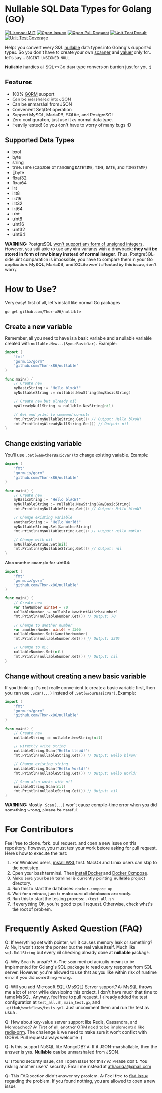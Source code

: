 # Nullable SQL Data Types for Golang (GO)

[![License: MIT](https://img.shields.io/badge/License-MIT-green.svg)](https://github.com/Thor-x86/nullable/blob/master/LICENSE)
[![Open Issues](https://img.shields.io/github/issues-raw/Thor-x86/nullable)](https://github.com/Thor-x86/nullable/issues)
[![Open Pull Request](https://img.shields.io/github/issues-pr-raw/Thor-x86/nullable)](https://github.com/Thor-x86/nullable/pulls)
[![Unit Test Result](https://img.shields.io/travis/Thor-x86/nullable)](https://travis-ci.org/Thor-x86/nullable)
[![Unit Test Coverage](https://img.shields.io/codecov/c/github/Thor-x86/nullable?token=41e528f35dbe410eb642eeb4c4d3a9e1)](https://codecov.io/github/Thor-x86/nullable)

Helps you convert every SQL [nullable](https://www.w3schools.com/sql/sql_null_values.asp) data types into Golang's supported types. So you don't have to create your own [scanner](https://www.geeksforgeeks.org/fmt-scan-function-in-golang-with-examples/) and [valuer](https://documentation.help/Golang/database_sql_drive.htm#Valuer) only for.. let's say... `BIGINT UNSIGNED NULL`

**Nullable** handles all SQL<->Go data type conversion burden just for you :)

## Features
- 100% [GORM](https://gorm.io/) support
- Can be marshalled into JSON
- Can be unmarshal from JSON
- Convenient Set/Get operation
- Support MySQL, MariaDB, SQLite, and PostgreSQL
- Zero configuration, just use it as normal data type.
- Heavily tested! So you don't have to worry of many bugs :D

## Supported Data Types
- bool
- byte
- string
- time.Time (capable of handling `DATETIME`, `TIME`, `DATE`, and `TIMESTAMP`)
- []byte
- float32
- float64
- int
- int8
- int16
- int32
- int64
- uint
- uint8
- uint16
- uint32
- uint64

**WARNING:** PostgreSQL [won't support any form of unsigned integers](https://www.postgresql.org/message-id/CAEcSYX+Arn7y4FeYPp6ZgbiiiMfZYmsn9aUyotZB-MA1n5hTOw@mail.gmail.com). However, you still able to use any uint variants with a drawback: **they will be stored in form of raw binary instead of normal integer**. Thus, PostgreSQL-side uint comparation is impossible, you have to compare them in your Go application. MySQL, MariaDB, and SQLite won't affected by this issue, don't worry.

# How to Use?

Very easy! first of all, let's install like normal Go packages

```bash
go get github.com/Thor-x86/nullable
```

## Create a new variable

Remember, all you need to have is a basic variable and a nullable variable created with `nullable.New...(&yourBasicVar)`. Example:

```go
import (
    "fmt"
    "gorm.io/gorm"
    "github.com/Thor-x86/nullable"
)

func main() {
    // Create new
    myBasicString := "Hello blяoW!"
    myNullableString := nullable.NewString(&myBasicString)

    // Create new but already nil
    myAlreadyNullString := nullable.NewString(nil)

    // Get and print to command console
    fmt.Println(myNullableString.Get()) // Output: Hello blяoW!
    fmt.Println(myAlreadyNullString.Get()) // Output: nil
}
```

## Change existing variable

You'll use `.Set(&anotherBasicVar)` to change existing variable. Example:

```go
import (
    "fmt"
    "gorm.io/gorm"
    "github.com/Thor-x86/nullable"
)

func main() {
    // Create new
    myBasicString := "Hello blяoW!"
    myNullableString := nullable.NewString(&myBasicString)
    fmt.Println(myNullableString.Get()) // Output: Hello blяoW!

    // Change existing variable
    anotherString := "Hello World!"
    myNullableString.Set(&anotherString)
    fmt.Println(myNullableString.Get()) // Output: Hello World!

    // Change with nil
    myNullableString.Set(nil)
    fmt.Println(myNullableString.Get()) // Output: nil
}
```

Also another example for uint64:

```go
import (
    "fmt"
    "gorm.io/gorm"
    "github.com/Thor-x86/nullable"
)

func main() {
    // Create new
    var theNumber uint64 = 70
    nullableNumber := nullable.NewUint64(&theNumber)
    fmt.Println(nullableNumber.Get()) // Output: 70

    // Change to another number
    var anotherNumber uint64 = 3306
    nullableNumber.Set(&anotherNumber)
    fmt.Println(nullableNumber.Get()) // Output: 3306

    // Change to nil
    nullableNumber.Set(nil)
    fmt.Println(nullableNumber.Get()) // Output: nil
}
```

## Change without creating a new basic variable

If you thinking it's not really convenient to create a basic variable first, then you can use `.Scan(...)` instead of `.Set(&yourBasicVar)`. Example:

```go
import (
    "fmt"
    "gorm.io/gorm"
    "github.com/Thor-x86/nullable"
)

func main() {
    // Create new
    nullableString := nullable.NewString(nil)

    // Directly write string
    nullableString.Scan("Hello blяoW!")
    fmt.Println(nullableString.Get()) // Output: Hello blяoW!

    // Change existing string
    nullableString.Scan("Hello World!")
    fmt.Println(nullableString.Get()) // Output: Hello World!

    // Scan also works with nil
    nullableString.Scan(nil)
    fmt.Println(nullableString.Get()) // Output: nil
}
```

**WARNING:** Mostly `.Scan(...)` won't cause compile-time error when you did something wrong, please be careful.

# For Contributors

Feel free to clone, fork, pull request, and open a new issue on this repository. However, you must test your work before asking for pull request. Here's how to execute the test:

1. For Windows users, [install WSL](https://docs.microsoft.com/en-us/windows/wsl/install-win10) first. MacOS and Linux users can skip to the next step.
2. Open your bash terminal. Then [install Docker](https://docs.docker.com/get-docker/) and [Docker Compose](https://docs.docker.com/compose/install/).
3. Make sure your bash terminal is currently pointing **nullable** project directory.
4. Run this to start the databases: ```docker-compose up```
5. Wait for a minute, just to make sure all databases are ready.
6. Run this to start the testing process: ```./test_all.sh```
7. If everything OK, you're good to pull request. Otherwise, check what's the root of problem.

# Frequently Asked Question (FAQ)

Q: If everything set with pointer, will it causes memory leak or something?
A: No, it won't store the pointer but the real value itself. Much like `sql.NullString` but every nil checking already done at **nullable** package.

Q: Why Scan is unsafe?
A: The `Scan` method actually meant to be implemented for Golang's SQL package to read query response from SQL server. However, you're allowed to use that as you like within risk of runtime error if you did something wrong.

Q: Will you add Microsoft SQL (MsSQL) Server support?
A: MsSQL throws me a lot of error while developing this project. I don't have much that time to tame MsSQL. Anyway, feel free to pull request. I already added the test configuration at `test_all.sh`, `main_test.go`, and `.github/workflows/tests.yml`. Just uncomment them and run the test as usual.

Q: How about key-value server support like Redis, Cassandra, and Memcached?
A: First of all, another ORM need to be implemented like [redis-orm](https://github.com/ezbuy/redis-orm). The challenge is we need to make sure it won't conflict with GORM. Pull request always welcome :)

Q: Is this support NoSQL like MongoDB?
A: If it JSON-marshallable, then the answer is yes. **Nullable** can be unmarshalled from JSON.

Q: I found security issue, can I open issue for this?
A: Please don't. You risking another users' security. Email me instead at athaariqa@gmail.com

Q: This FAQ section didn't answer my problem.
A: Feel free to [find issue](https://github.com/Thor-x86/nullable/issues) regarding the problem. If you found nothing, you are allowed to open a new issue.
